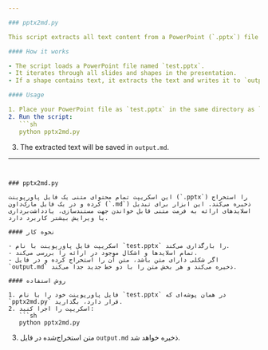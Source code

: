 ```yaml
---

### pptx2md.py

This script extracts all text content from a PowerPoint (`.pptx`) file and saves it into a Markdown (`.md`) file. It is useful for converting presentation slides into a readable text format for documentation, note-taking, or further editing.

#### How it works

- The script loads a PowerPoint file named `test.pptx`.
- It iterates through all slides and shapes in the presentation.
- If a shape contains text, it extracts the text and writes it to `output.md`, separating each text block with two newlines.

#### Usage

1. Place your PowerPoint file as `test.pptx` in the same directory as `pptx2md.py`.
2. Run the script:
   ```sh
   python pptx2md.py
   ```
3. The extracted text will be saved in `output.md`.

---
```


### pptx2md.py

این اسکریپت تمام محتوای متنی یک فایل پاورپوینت (`.pptx`) را استخراج کرده و در یک فایل مارک‌داون (`.md`) ذخیره می‌کند. این ابزار برای تبدیل اسلایدهای ارائه به فرمت متنی قابل خواندن جهت مستندسازی، یادداشت‌برداری یا ویرایش بیشتر کاربرد دارد.

#### نحوه کار

- اسکریپت فایل پاورپوینت با نام `test.pptx` را بارگذاری می‌کند.
- تمام اسلایدها و اشکال موجود در ارائه را بررسی می‌کند.
- اگر شکلی دارای متن باشد، متن آن را استخراج کرده و در فایل `output.md` ذخیره می‌کند و هر بخش متن را با دو خط جدید جدا می‌کند.

#### روش استفاده

1. فایل پاورپوینت خود را با نام `test.pptx` در همان پوشه‌ای که `pptx2md.py` قرار دارد، بگذارید.
2. اسکریپت را اجرا کنید:
   ```sh
   python pptx2md.py
   ```
3. متن استخراج‌شده در فایل `output.md` ذخیره خواهد شد.
